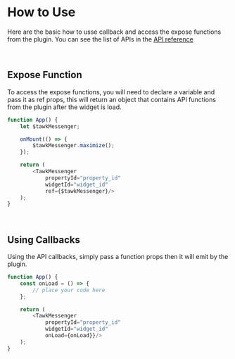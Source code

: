 # How to Use

Here are the basic how to usse callback and access the expose functions from the plugin. You can
see the list of APIs in the [API reference](api-reference.md)

<br/>

## Expose Function
To access the expose functions, you will need to declare a variable and pass it as ref props, this
will return an object that contains API functions from the plugin after the widget is load.

```js
function App() {
    let $tawkMessenger;

    onMount(() => {
        $tawkMessenger.maximize();
    });

    return (
        <TawkMessenger
            propertyId="property_id"
            widgetId="widget_id"
            ref={$tawkMessenger}/>
    );
}
```

<br/>

## Using Callbacks
Using the API callbacks, simply pass a function props then it will emit by the plugin.

```js
function App() {
    const onLoad = () => {
        // place your code here
    };

    return (
        <TawkMessenger
            propertyId="property_id"
            widgetId="widget_id"
            onLoad={onLoad}}/>
    );
}
```
